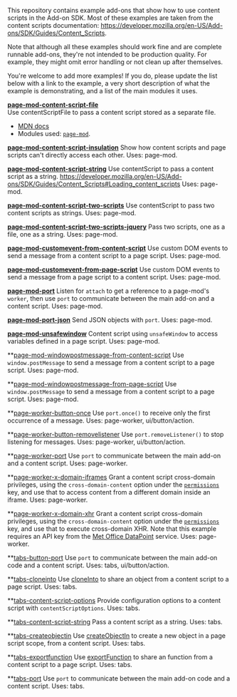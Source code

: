
This repository contains example add-ons that show how to use content scripts in the Add-on SDK.
Most of these examples are taken from the content scripts documentation: https://developer.mozilla.org/en-US/Add-ons/SDK/Guides/Content_Scripts.

Note that although all these examples should work fine and are complete runnable add-ons, they're not intended to be production quality. For example, they might omit error handling or not clean up after themselves.

You're welcome to add more examples! If you do, please update the list below with a link to the example, a very short description of what the example is demonstrating, and a list of the main modules it uses.

**[page-mod-content-script-file](page-mod-content-script-file)**  
Use contentScriptFile to pass a content script stored as a separate file.  

* [MDN docs](https://developer.mozilla.org/en-US/Add-ons/SDK/Guides/Content_Scripts#Loading_content_scripts)
* Modules used: [`page-mod`](https://developer.mozilla.org/en-US/Add-ons/SDK/High-Level_APIs/page-mod).

**[page-mod-content-script-insulation](page-mod-content-script-insulation)**
Show how content scripts and page scripts can't directly access each other.
Uses: page-mod.

**[page-mod-content-script-string](page-mod-content-script-string)**
Use contentScript to pass a content script as a string.
https://developer.mozilla.org/en-US/Add-ons/SDK/Guides/Content_Scripts#Loading_content_scripts
Uses: page-mod.

**[page-mod-content-script-two-scripts](page-mod-content-script-two-scripts)**
Use contentScript to pass two content scripts as strings.
Uses: page-mod.

**[page-mod-content-script-two-scripts-jquery](page-mod-content-script-two-scripts-jquery)**
Pass two scripts, one as a file, one as a string.
Uses: page-mod.

**[page-mod-customevent-from-content-script](page-mod-customevent-from-content-script)**
Use custom DOM events to send a message from a content script to a page script.
Uses: page-mod.

**[page-mod-customevent-from-page-script](page-mod-customevent-from-page-script)**
Use custom DOM events to send a message from a page script to a content script.
Uses: page-mod.

**[page-mod-port](page-mod-port)**
Listen for `attach` to get a reference to a page-mod's `worker`, then use `port` to communicate between the main add-on and a content script.
Uses: page-mod.

**[page-mod-port-json](page-mod-port-json)**
Send JSON objects with `port`.
Uses: page-mod.

**[page-mod-unsafewindow](page-mod-unsafewindow)**
Content script using `unsafeWindow` to access variables defined in a page script.
Uses: page-mod.

**[page-mod-windowpostmessage-from-content-script](page-mod-windowpostmessage-from-content-script)
Use `window.postMessage` to send a message from a content script to a page script.
Uses: page-mod.

**[page-mod-windowpostmessage-from-page-script](page-mod-windowpostmessage-from-page-script)
Use `window.postMessage` to send a message from a content script to a page script.
Uses: page-mod.

**[page-worker-button-once](page-mod-windowpostmessage-from-page-script)
Use `port.once()` to receive only the first occurrence of a message.
Uses: page-worker, ui/button/action.

**[page-worker-button-removelistener](page-worker-button-removelistener)
Use `port.removeListener()` to stop listening for messages.
Uses: page-worker, ui/button/action.

**[page-worker-port](page-worker-port)
Use `port` to communicate between the main add-on and a content script.
Uses: page-worker.

**[page-worker-x-domain-iframes](page-worker-x-domain-iframes)
Grant a content script cross-domain privileges, using the `cross-domain-content` option under the [`permissions`](https://developer.mozilla.org/en-US/Add-ons/SDK/Tools/package_json#permissions) key, and use that to access content from a different domain inside an iframe.
Uses: page-worker.

**[page-worker-x-domain-xhr](page-worker-x-domain-xhr)
Grant a content script cross-domain privileges, using the `cross-domain-content` option under the [`permissions`](https://developer.mozilla.org/en-US/Add-ons/SDK/Tools/package_json#permissions) key, and use that to execute cross-domain XHR. Note that this example requires an API key from the [Met Office DataPoint](http://www.metoffice.gov.uk/datapoint) service.
Uses: page-worker.

**[tabs-button-port](tabs-button-port)
Use `port` to communicate between the main add-on code and a content script.
Uses: tabs, ui/button/action.

**[tabs-cloneinto](tabs-cloneinto)
Use [cloneInto](https://developer.mozilla.org/en-US/docs/Components.utils.cloneInto) to share an object from a content script to a page script.
Uses: tabs.

**[tabs-content-script-options](tabs-content-script-options)
Provide configuration options to a content script with `contentScriptOptions`.
Uses: tabs.

**[tabs-content-script-string](tabs-content-script-string)
Pass a content script as a string.
Uses: tabs.

**[tabs-createobjectin](tabs-createobjectin)
Use [createObjectIn](https://developer.mozilla.org/en-US/docs/Components.utils.createObjectIn) to create a new object in a page script scope, from a content script.
Uses: tabs.

**[tabs-exportfunction](tabs-exportfunction)
Use [exportFunction](https://developer.mozilla.org/en-US/docs/Components.utils.exportFunction) to share an function from a content script to a page script.
Uses: tabs.

**[tabs-port](tabs-port)
Use `port` to communicate between the main add-on code and a content script.
Uses: tabs.
